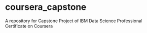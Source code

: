 # coursera_capstone
A repository for Capstone Project of IBM Data Science Professional Certificate on Coursera
